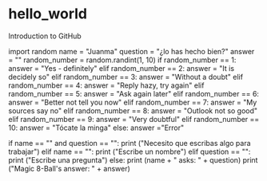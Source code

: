 # hello_world
Introduction to GitHub

import random
name = "Juanma"
question = "¿lo has hecho bien?"
answer = ""
random_number = random.randint(1, 10)
if random_number == 1:
  answer = "Yes - definitely"
elif random_number == 2:
  answer = "It is decidely so"
elif random_number == 3:
  answer = "Without a doubt"
elif random_number == 4:
  answer = "Reply hazy, try again"
elif random_number == 5:
  answer = "Ask again later"
elif random_number == 6:
  answer = "Better not tell you now"
elif random_number == 7:
  answer = "My sources say no"
elif random_number == 8:
  answer = "Outlook not so good"
elif random_number == 9:
  answer = "Very doubtful"
elif random_number == 10:
  answer = "Tócate la minga"
else:
  answer ="Error"

if name == "" and question == "":
  print ("Necesito que escribas algo para trabajar")
elif name == "":
  print ("Escribe un nombre")
elif question == "":
  print ("Escribe una pregunta")
else:
  print (name + " asks: " + question)
  print ("Magic 8-Ball's answer: " + answer)
